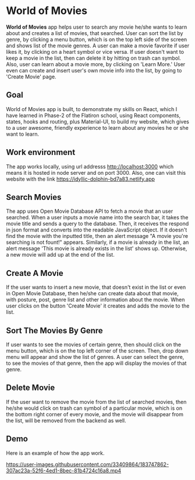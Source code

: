 # World of Movies

**World of Movies** app helps user to search any movie he/she wants to learn about and creates a list of movies, that searched. User can sort the list by genre, by clicking a menu button, which is on the top left side of the screen and shows list of the movie genres. A user can make a movie favorite if user likes it, by clicking on a heart symbol or vice versa. If user doesn't want to keep a movie in the list, then can delete it by hitting on trash can symbol. Also, user can learn about a movie more, by clicking on 'Learn More.' User even can create and insert user's own movie info into the list, by going to 'Create Movie' page. 

## Goal

World of Movies app is built, to demonstrate my skills on React, which I have learned in Phase-2 of the Flatiron school, using React components, states, hooks and routing, plus Material-UI, to build my website, which gives to a user awesome, friendly experience to learn about any movies he or she want to learn. 

## Work environment

The app works locally, using url addresss <http://localhost:3000> which means it is hosted in node server and on port 3000. Also, one can visit this website with the link <https://idyllic-dolphin-bd7a83.netlify.app>

## Search Movies

The app uses Open Movie Database API to fetch a movie that an user searched. When a user inputs a movie name into the search bar, it takes the movie title and sends a query to the database. Then, it receives the respond in json format and converts into the readable JavaScript object. If it doesn't find the movie with the inputted title, then an alert message "A movie you're searching is not fount!" appears. Similarly, if a movie is already in the list, an alert message 'This movie is already exists in the list' shows up. Otherwise, a new movie will add up at the end of the list.

## Create A Movie

If the user wants to insert a new movie, that doesn't exist in the list or even in Open Movie Database, then he/she can create data about that movie, with posture, post, genre list and other information about the movie. When user clicks on the button 'Create Movie' it creates and adds the movie to the list.  

## Sort The Movies By Genre

If user wants to see the movies of certain genre, then should click on the menu button, which is on the top left corner of the screen. Then, drop down menu will appear and show the list of genres. A user can select the genre, to see the movies of that genre, then the app will display the movies of that genre.  

## Delete Movie

If the user want to remove the movie from the list of searched movies, then he/she would click on trash can symbol of a particular movie, which is on the bottom right corner of every movie, and the movie will disappear from the list, will be removed from the backend as well. 

## Demo

Here is an example of how the app work.

https://user-images.githubusercontent.com/33409864/183747862-307ac23a-52f6-4ed1-8bec-81b4724c16a8.mp4

